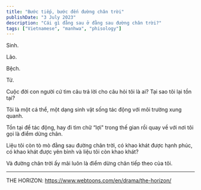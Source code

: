 ```yaml
---
title: "Bước tiếp, bước đến đường chân trời"
publishDate: "3 July 2023"
description: "Cái gì đằng sau ở đằng sau đường chân trời?"
tags: ["Vietnamese", "manhwa", "phisology"]
---
```


Sinh.

Lão.

Bệch.

Tử.

Cuộc đời con người cứ tìm câu trả lời cho câu hỏi tôi là ai? Tại sao tôi lại tồn tại?

Tôi là một cá thể, một dạng sinh vật sống tác động với môi trường xung quanh.

Tồn tại để tác động, hay đi tìm chữ “lợi" trong thế gian rồi quay về với nơi tôi gọi là điểm dừng chân.

Liệu tôi còn tò mò đằng sau đường chân trời, có khao khát được hạnh phúc, có khao khát được yên bình và liệu tôi còn khao khát?

Và đường chân trời ấy mãi luôn là điểm dừng chân tiếp theo của tôi.

---

THE HORIZON: https://www.webtoons.com/en/drama/the-horizon/

